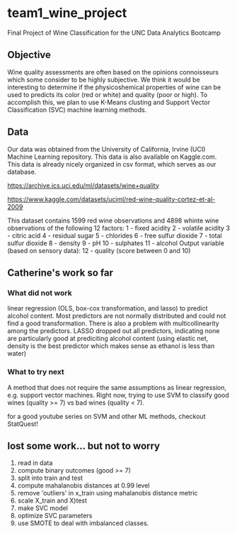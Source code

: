 # team1_wine_project
Final Project of Wine Classification for the UNC Data Analytics Bootcamp

## Objective
Wine quality assessments are often based on the opinions connoisseurs which some consider to be highly subjective. We think it would be interesting to determine if the physicoshemical properties of wine can be used to predicts its color (red or white) and quality (poor or high). To accomplish this, we plan to use K-Means clusting and Support Vector Classification (SVC) machine learning methods.

## Data

Our data was obtained from the University of California, Irvine (UCI) Machine Learning repository. This data is also available on Kaggle.com. This data is already nicely organized in csv format, which serves as our database.

https://archive.ics.uci.edu/ml/datasets/wine+quality

https://www.kaggle.com/datasets/uciml/red-wine-quality-cortez-et-al-2009

This dataset contains 1599 red wine observations and 4898 whinte wine observations of the following 12 factors:
   1 - fixed acidity
   2 - volatile acidity
   3 - citric acid
   4 - residual sugar
   5 - chlorides
   6 - free sulfur dioxide
   7 - total sulfur dioxide
   8 - density
   9 - pH
   10 - sulphates
   11 - alcohol
   Output variable (based on sensory data): 
   12 - quality (score between 0 and 10)

## Catherine's work so far

### What did not work

linear regression (OLS, box-cox transformation, and lasso) to predict alcohol content. Most predictors are not normally distributed and could not find a good transformation. There is also a problem with multicollinearity among the predictors. LASSO dropped out all predictors, indicating none are particularly good at prediciting alcohol content (using elastic net, density is the best predictor which makes sense as ethanol is less than water)

### What to try next

A method that does not require the same assumptions as linear regression, e.g. support vector machines. Right now, trying to use SVM to classify good wines (quality >= 7) vs bad wines (quality < 7).

for a good youtube series on SVM and other ML methods, checkout StatQuest!

## lost some work... but not to worry
1. read in data
2. compute binary outcomes (good >= 7)
3. split into train and test
4. compute mahalanobis distances at 0.99 level
5. remove 'outliers' in x_train using mahalanobis distance metric
6. scale X_train and X)test
7. make SVC model
8. optimize SVC parameters
9. use SMOTE to deal with imbalanced classes.